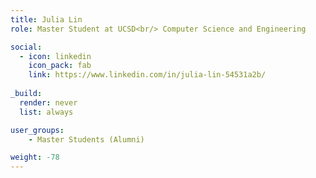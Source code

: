 ```yaml
---
title: Julia Lin
role: Master Student at UCSD<br/> Computer Science and Engineering

social:
  - icon: linkedin
    icon_pack: fab
    link: https://www.linkedin.com/in/julia-lin-54531a2b/
    
_build:
  render: never
  list: always

user_groups:
    - Master Students (Alumni)

weight: -78
---
```

